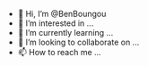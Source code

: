 - 👋 Hi, I’m @BenBoungou
- 👀 I’m interested in ...
- 🌱 I’m currently learning ...
- 💞️ I’m looking to collaborate on ...
- 📫 How to reach me ...

<!---
BenBoungou/BenBoungou is a ✨ special ✨ repository because its `README.md` (this file) appears on your GitHub profile.
You can click the Preview link to take a look at your changes.
--->
